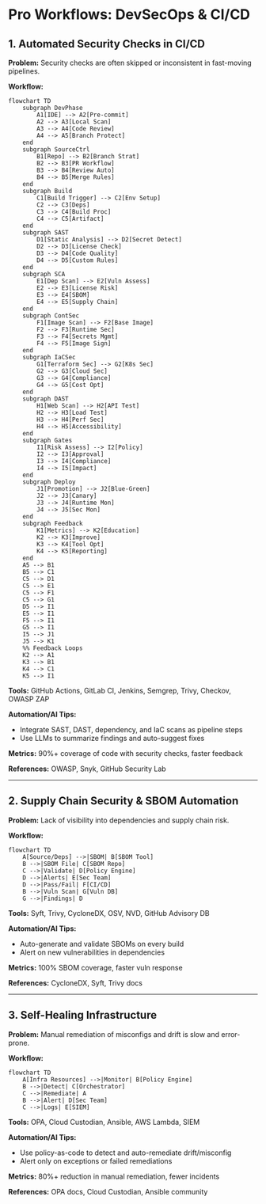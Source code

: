 # Pro Workflows: DevSecOps & CI/CD

## 1. Automated Security Checks in CI/CD
**Problem:** Security checks are often skipped or inconsistent in fast-moving pipelines.

**Workflow:**
```mermaid
flowchart TD
    subgraph DevPhase
        A1[IDE] --> A2[Pre-commit]
        A2 --> A3[Local Scan]
        A3 --> A4[Code Review]
        A4 --> A5[Branch Protect]
    end
    subgraph SourceCtrl
        B1[Repo] --> B2[Branch Strat]
        B2 --> B3[PR Workflow]
        B3 --> B4[Review Auto]
        B4 --> B5[Merge Rules]
    end
    subgraph Build
        C1[Build Trigger] --> C2[Env Setup]
        C2 --> C3[Deps]
        C3 --> C4[Build Proc]
        C4 --> C5[Artifact]
    end
    subgraph SAST
        D1[Static Analysis] --> D2[Secret Detect]
        D2 --> D3[License Check]
        D3 --> D4[Code Quality]
        D4 --> D5[Custom Rules]
    end
    subgraph SCA
        E1[Dep Scan] --> E2[Vuln Assess]
        E2 --> E3[License Risk]
        E3 --> E4[SBOM]
        E4 --> E5[Supply Chain]
    end
    subgraph ContSec
        F1[Image Scan] --> F2[Base Image]
        F2 --> F3[Runtime Sec]
        F3 --> F4[Secrets Mgmt]
        F4 --> F5[Image Sign]
    end
    subgraph IaCSec
        G1[Terraform Sec] --> G2[K8s Sec]
        G2 --> G3[Cloud Sec]
        G3 --> G4[Compliance]
        G4 --> G5[Cost Opt]
    end
    subgraph DAST
        H1[Web Scan] --> H2[API Test]
        H2 --> H3[Load Test]
        H3 --> H4[Perf Sec]
        H4 --> H5[Accessibility]
    end
    subgraph Gates
        I1[Risk Assess] --> I2[Policy]
        I2 --> I3[Approval]
        I3 --> I4[Compliance]
        I4 --> I5[Impact]
    end
    subgraph Deploy
        J1[Promotion] --> J2[Blue-Green]
        J2 --> J3[Canary]
        J3 --> J4[Runtime Mon]
        J4 --> J5[Sec Mon]
    end
    subgraph Feedback
        K1[Metrics] --> K2[Education]
        K2 --> K3[Improve]
        K3 --> K4[Tool Opt]
        K4 --> K5[Reporting]
    end
    A5 --> B1
    B5 --> C1
    C5 --> D1
    C5 --> E1
    C5 --> F1
    C5 --> G1
    D5 --> I1
    E5 --> I1
    F5 --> I1
    G5 --> I1
    I5 --> J1
    J5 --> K1
    %% Feedback Loops
    K2 --> A1
    K3 --> B1
    K4 --> C1
    K5 --> I1
```
**Tools:** GitHub Actions, GitLab CI, Jenkins, Semgrep, Trivy, Checkov, OWASP ZAP

**Automation/AI Tips:**
- Integrate SAST, DAST, dependency, and IaC scans as pipeline steps
- Use LLMs to summarize findings and auto-suggest fixes

**Metrics:** 90%+ coverage of code with security checks, faster feedback

**References:** OWASP, Snyk, GitHub Security Lab

---

## 2. Supply Chain Security & SBOM Automation
**Problem:** Lack of visibility into dependencies and supply chain risk.

**Workflow:**
```mermaid
flowchart TD
    A[Source/Deps] -->|SBOM| B[SBOM Tool]
    B -->|SBOM File| C[SBOM Repo]
    C -->|Validate| D[Policy Engine]
    D -->|Alerts| E[Sec Team]
    D -->|Pass/Fail| F[CI/CD]
    B -->|Vuln Scan| G[Vuln DB]
    G -->|Findings| D
```
**Tools:** Syft, Trivy, CycloneDX, OSV, NVD, GitHub Advisory DB

**Automation/AI Tips:**
- Auto-generate and validate SBOMs on every build
- Alert on new vulnerabilities in dependencies

**Metrics:** 100% SBOM coverage, faster vuln response

**References:** CycloneDX, Syft, Trivy docs

---

## 3. Self-Healing Infrastructure
**Problem:** Manual remediation of misconfigs and drift is slow and error-prone.

**Workflow:**
```mermaid
flowchart TD
    A[Infra Resources] -->|Monitor| B[Policy Engine]
    B -->|Detect| C[Orchestrator]
    C -->|Remediate| A
    B -->|Alert| D[Sec Team]
    C -->|Logs| E[SIEM]
```
**Tools:** OPA, Cloud Custodian, Ansible, AWS Lambda, SIEM

**Automation/AI Tips:**
- Use policy-as-code to detect and auto-remediate drift/misconfig
- Alert only on exceptions or failed remediations

**Metrics:** 80%+ reduction in manual remediation, fewer incidents

**References:** OPA docs, Cloud Custodian, Ansible community 
